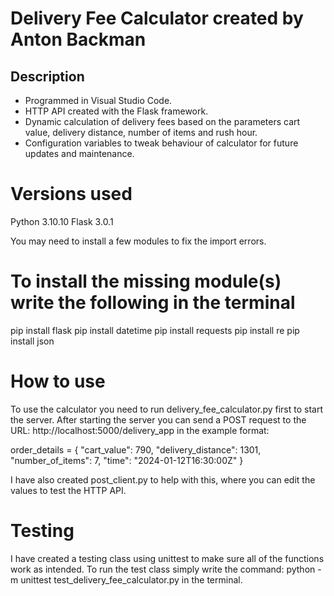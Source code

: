 # Delivery Fee Calculator created by Anton Backman

## Description

- Programmed in Visual Studio Code.
- HTTP API created with the Flask framework.
- Dynamic calculation of delivery fees based on the parameters cart value, delivery distance, number of items and rush hour.
- Configuration variables to tweak behaviour of calculator for future updates and maintenance.

# Versions used

Python 3.10.10
Flask 3.0.1

You may need to install a few modules to fix the import errors.

# To install the missing module(s) write the following in the terminal

pip install flask
pip install datetime
pip install requests
pip install re
pip install json

# How to use

To use the calculator you need to run delivery_fee_calculator.py first to start the server.
After starting the server you can send a POST request to the URL: http://localhost:5000/delivery_app in the example format:

order_details = {
    "cart_value": 790, 
    "delivery_distance": 1301, 
    "number_of_items": 7, 
    "time": "2024-01-12T16:30:00Z"
    }

I have also created post_client.py to help with this, where you can edit the values to test the HTTP API.

# Testing

I have created a testing class using unittest to make sure all of the functions work as intended.
To run the test class simply write the command: python -m unittest test_delivery_fee_calculator.py in the terminal.
